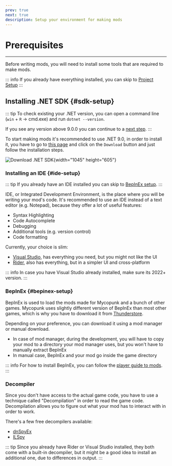 ```yaml
---
prev: true
next: true
description: Setup your environment for making mods
---
```


# Prerequisites
---

Before writing mods, you will need to install some tools that are required to make mods.

::: info
If you already have everything installed, you can skip to [Project Setup](/dev/setup)
:::

## Installing .NET SDK {#sdk-setup}

::: tip
To check existing your .NET version, you can open a command line (`win` + `R` -> cmd.exe) and run `dotnet --version`.

If you see any version above 9.0.0 you can continue to a [next step](/dev/prerequisites#ide-setup).
:::

To start making mods it's recommended to use .NET 9.0, in order to install it, you have to go to [this page](https://dotnet.microsoft.com/en-us/download)
and click on the `Download` button and just follow the installation steps.

![Download .NET SDK](/images/mod-setup/download_dotnet.webp){width="1045" height="605"}

### Installing an IDE {#ide-setup}

::: tip
If you already have an IDE installed you can skip to [BepInEx setup](/dev/prerequisites#bepinex-setup).
:::

IDE, or Integrated Development Environment, is the place where you will be writing your mod's code.
It's recommended to use an IDE instead of a text editor (e.g. Notepad), because they offer a lot of useful features:
- Syntax Highlighting
- Code Autocomplete
- Debugging
- Additional tools (e.g. version control)
- Code formatting

Currently, your choice is slim:
- [Visual Studio](https://visualstudio.microsoft.com/), has everything you need, but you might not like the UI
- [Rider](https://www.jetbrains.com/rider/), also has everything, but in a simpler UI and cross-platform

::: info
In case you have Visual Studio already installed, make sure its 2022+ version.
:::

### BepInEx {#bepinex-setup}

BepInEx is used to load the mods made for Mycopunk and a bunch of other games.
Mycopunk uses slightly different version of BepInEx than most other games,
which is why you have to download it from [Thunderstore](https://thunderstore.io/c/mycopunk/p/BepInEx/BepInExPack_Mycopunk/).

Depending on your preference, you can download it using a mod manager or manual download.
- In case of mod manager, during the development, you will have to copy your mod to a directory your mod manager uses, but you won't have to manually extract BepInEx
- In manual case, BepInEx and your mod go inside the game directory

::: info
For how to install BepInEx, you can follow the [player guide to mods](/user/installation/).
:::

### Decompiler

Since you don't have access to the actual game code, you have to use a technique called "Decompilation" in order to read the game code.
Decompilation allows you to figure out what your mod has to interact with in order to work.

There's a few free decompilers available:
- [dnSpyEx](https://github.com/dnSpyEx/dnSpy/)
- [ILSpy](https://github.com/icsharpcode/ILSpy/)

::: tip
Since you already have Rider or Visual Studio installed, they both come with a built-in decompiler,
but it might be a good idea to install an additional one, due to differences in output. 
:::


